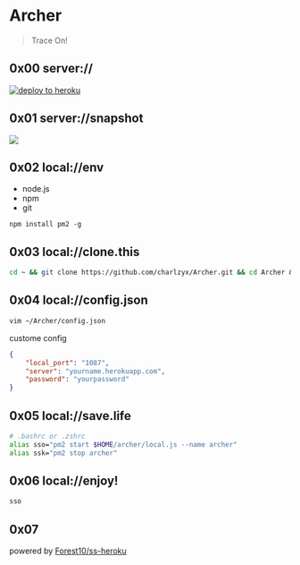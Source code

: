 # Archer
> Trace On!

## 0x00 server://
[![deploy to heroku](https://camo.githubusercontent.com/83b0e95b38892b49184e07ad572c94c8038323fb/68747470733a2f2f7777772e6865726f6b7563646e2e636f6d2f6465706c6f792f627574746f6e2e737667)](https://heroku.com/deploy?template=https://github.com/charlzyx/archer.git/tree/master)

## 0x01 server://snapshot
![](https://gitee.com/charlzyx/picgo/raw/master/go/20200522222941.png)


## 0x02 local://env
- node.js
- npm
- git
```
npm install pm2 -g
```

## 0x03 local://clone.this

```bash
cd ~ && git clone https://github.com/charlzyx/Archer.git && cd Archer && npm install
```

## 0x04 local://config.json

```bash
vim ~/Archer/config.json
```

custome config

```json
{
    "local_port": "1087",
    "server": "yourname.herokuapp.com",
    "password": "yourpassword"
}
```

## 0x05 local://save.life

```bash
# .bashrc or .zshrc
alias sso="pm2 start $HOME/archer/local.js --name archer"
alias ssk="pm2 stop archer"
```

## 0x06 local://enjoy!

```bash
sso
```

## 0x07

powered by [Forest10/ss-heroku](https://github.com/Forest10/ss-heroku)


